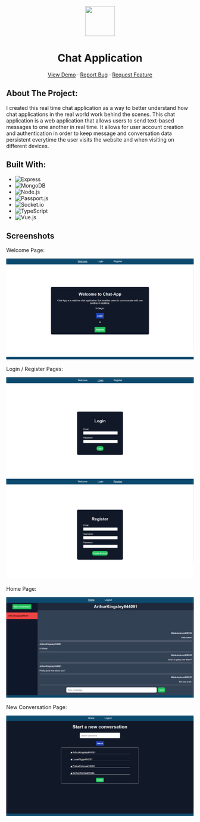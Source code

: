 <div align='center'>
  <img src='./images/logo.ico' width='80' height='80'/>
  <h1 align="center">Chat Application</h1>
  <a href="https://jdu-chat-app.netlify.app/">View Demo</a>
  ·
  <a href="https://github.com/Jimmy-Du/chat-application/issues">Report Bug</a>
  ·
  <a href="https://github.com/Jimmy-Du/chat-application/issues">Request Feature</a>
</div>

## About The Project:
I created this real time chat application as a way to better understand how chat applications in the real world work behind the scenes. This chat application is a web application that allows users to send text-based messages to one another in real time. It allows for user account creation and authentication in order to keep message and conversation data persistent everytime the user visits the website and when visiting on different devices. 

## Built With:
<ul>
  <li>
    <img src='https://img.shields.io/badge/Express-eeeeee?style=for-the-badge&logo=Express&logoColor=000000' alt='Express'/>
  </li>
  <li>
    <img src='https://img.shields.io/badge/MongoDB-FFFFFF?style=for-the-badge&logo=MongoDB&logoColor=47A248' alt='MongoDB'/>
  </li>
  <li>
    <img src='https://img.shields.io/badge/Node.js-FFFFFF?style=for-the-badge&logo=Node.js&logoColor=339933' alt='Node.js'/>
  </li>
  <li>
    <img src='https://img.shields.io/badge/Passport-000000?style=for-the-badge&logo=Passport&logoColor=34E27A' alt='Passport.js'/>
  </li>
  <li>
    <img src='https://img.shields.io/badge/Socket.io-FFFFFF?style=for-the-badge&logo=Socket.io&logoColor=010101' alt='Socket.io'/>
  </li>
  <li>
    <img src='https://img.shields.io/badge/typescript-3178C6?style=for-the-badge&logo=typescript&logoColor=white' alt='TypeScript'/>
  </li>
  <li>
    <img src='https://img.shields.io/badge/Vue.js-233749?style=for-the-badge&logo=Vue.js&logoColor=4FC08D' alt='Vue.js'/>
  </li>
</ul>

## Screenshots
Welcome Page:

<img src="./images/welcome-desktop.PNG" alt="Welcome Desktop View"/>

Login / Register Pages: 

<img src="./images/login-desktop.PNG" alt="Login Desktop View"/>
<img src="./images/register-desktop.PNG" alt="Register Desktop View"/>

Home Page:

<img src="./images/home-desktop.PNG" alt="Home Desktop View"/>

New Conversation Page:

<img src="./images/newConversation-desktop.PNG" alt="New Conversation Desktop View"/>